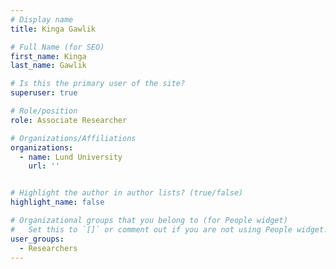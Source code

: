 ```yaml
---
# Display name
title: Kinga Gawlik

# Full Name (for SEO)
first_name: Kinga
last_name: Gawlik

# Is this the primary user of the site?
superuser: true

# Role/position
role: Associate Researcher

# Organizations/Affiliations
organizations:
  - name: Lund University
    url: ''


# Highlight the author in author lists? (true/false)
highlight_name: false

# Organizational groups that you belong to (for People widget)
#   Set this to `[]` or comment out if you are not using People widget.
user_groups:
  - Researchers
---
```

